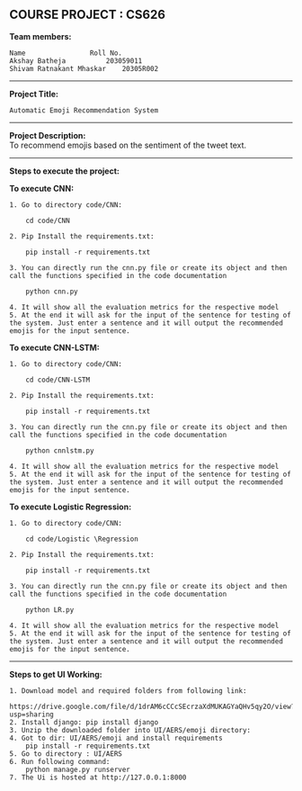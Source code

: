 ## COURSE PROJECT : CS626

**Team members:**  



```
Name				Roll No.
Akshay Batheja			203059011
Shivam Ratnakant Mhaskar 	20305R002
```
--- 

**Project Title:**  

`Automatic Emoji Recommendation System`

---

**Project Description:**  
To recommend emojis based on the sentiment of the tweet text. 

---

**Steps to execute the project:**

**To execute CNN:**
```
1. Go to directory code/CNN:
	
	cd code/CNN

2. Pip Install the requirements.txt:
	
	pip install -r requirements.txt
	
3. You can directly run the cnn.py file or create its object and then call the functions specified in the code documentation

	python cnn.py

4. It will show all the evaluation metrics for the respective model
5. At the end it will ask for the input of the sentence for testing of the system. Just enter a sentence and it will output the recommended emojis for the input sentence.
```

**To execute CNN-LSTM:**

```
1. Go to directory code/CNN:
	
	cd code/CNN-LSTM

2. Pip Install the requirements.txt:
	
	pip install -r requirements.txt
	
3. You can directly run the cnn.py file or create its object and then call the functions specified in the code documentation

	python cnnlstm.py

4. It will show all the evaluation metrics for the respective model
5. At the end it will ask for the input of the sentence for testing of the system. Just enter a sentence and it will output the recommended emojis for the input sentence.
```

**To execute Logistic Regression:**
```
1. Go to directory code/CNN:
	
	cd code/Logistic \Regression

2. Pip Install the requirements.txt:
	
	pip install -r requirements.txt
	
3. You can directly run the cnn.py file or create its object and then call the functions specified in the code documentation

	python LR.py

4. It will show all the evaluation metrics for the respective model
5. At the end it will ask for the input of the sentence for testing of the system. Just enter a sentence and it will output the recommended emojis for the input sentence.
```
---



**Steps to get UI Working:**
```
1. Download model and required folders from following link:

https://drive.google.com/file/d/1drAM6cCCcSEcrzaXdMUKAGYaQHv5qy2O/view?usp=sharing
2. Install django: pip install django
3. Unzip the downloaded folder into UI/AERS/emoji directory:
4. Got to dir: UI/AERS/emoji and install requirements 
	pip install -r requirements.txt 
5. Go to directory : UI/AERS
6. Run following command:
	python manage.py runserver 
7. The Ui is hosted at http://127.0.0.1:8000
```
